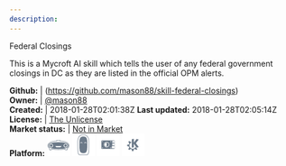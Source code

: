 ```yaml
---
description: 
---
```

Federal Closings

This is a Mycroft AI skill which tells the user of any federal government closings in DC as they are listed in the official OPM alerts.

**Github:** | (https://github.com/mason88/skill-federal-closings)  
**Owner:** | [@mason88](https://github.com/mason88)  
**Created:** | 2018-01-28T02:01:38Z  **Last updated:** 2018-01-28T02:05:14Z  
**License:** | [The Unlicense](https://api.github.com/licenses/unlicense)  
**Market status:** | [Not in Market](https://market.mycroft.ai/skill/)  
**Platform:**   ![](.gitbook/assets/mark-1-icon.png)  ![](.gitbook/assets/mark-2-icon.png)  ![](.gitbook/assets/picroft-icon.png)  ![](.gitbook/assets/kde.png)   
